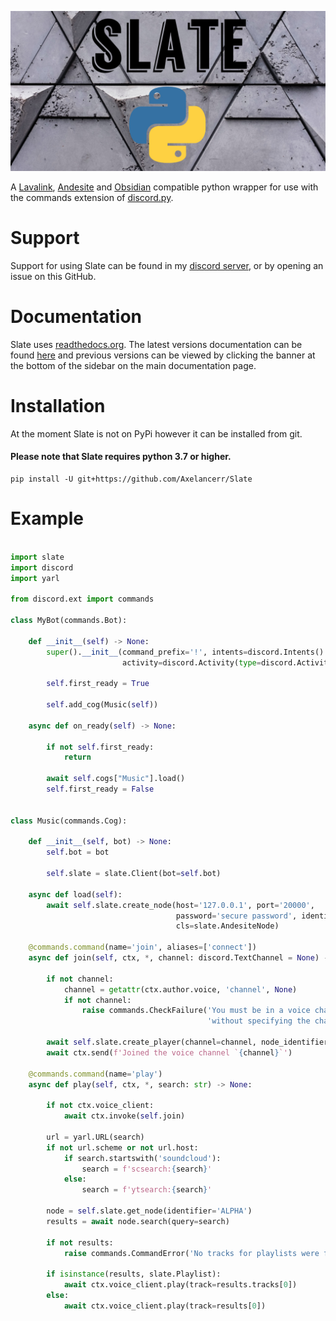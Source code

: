 ![](slate.jpg)

A [Lavalink](https://github.com/Frederikam/Lavalink/), [Andesite](https://github.com/natanbc/andesite) and [Obsidian](https://github.com/mixtape-bot/obsidian) compatible python wrapper for use with the commands extension of [discord.py](https://github.com/Rapptz/discord.py).

# Support
Support for using Slate can be found in my [discord server](https://discord.com/invite/xP8xsHr), or by opening an issue on this GitHub.

# Documentation
Slate uses [readthedocs.org](https://readthedocs.org/). The latest versions documentation can be found [here](https://slate-py.readthedocs.io/en/latest/) and previous versions can be viewed by clicking the banner at the bottom of the sidebar on the main documentation page.

# Installation
At the moment Slate is not on PyPi however it can be installed from git.

#### Please note that Slate requires python 3.7 or higher.
```shell
pip install -U git+https://github.com/Axelancerr/Slate
```

# Example
```python

import slate
import discord
import yarl

from discord.ext import commands

class MyBot(commands.Bot):
    
    def __init__(self) -> None:
        super().__init__(command_prefix='!', intents=discord.Intents().all(), 
                         activity=discord.Activity(type=discord.ActivityType.listening, name='to music!'))
        
        self.first_ready = True
        
        self.add_cog(Music(self))
        
    async def on_ready(self) -> None:
        
        if not self.first_ready:
            return
        
        await self.cogs["Music"].load()
        self.first_ready = False
     
        
class Music(commands.Cog):
    
    def __init__(self, bot) -> None:
        self.bot = bot
        
        self.slate = slate.Client(bot=self.bot)
    
    async def load(self):
        await self.slate.create_node(host='127.0.0.1', port='20000', 
                                     password='secure password', identifier='ALPHA', 
                                     cls=slate.AndesiteNode)
        
    @commands.command(name='join', aliases=['connect'])
    async def join(self, ctx, *, channel: discord.TextChannel = None) -> None:
        
        if not channel:
            channel = getattr(ctx.author.voice, 'channel', None)
            if not channel:
                raise commands.CheckFailure('You must be in a voice channel to use this command'
                                            'without specifying the channel argument.')

        await self.slate.create_player(channel=channel, node_identifier='ALPHA')
        await ctx.send(f'Joined the voice channel `{channel}`')
        
    @commands.command(name='play')
    async def play(self, ctx, *, search: str) -> None:
        
        if not ctx.voice_client:
            await ctx.invoke(self.join)
        
        url = yarl.URL(search)
        if not url.scheme or not url.host:
            if search.startswith('soundcloud'):
                search = f'scsearch:{search}'
            else:
                search = f'ytsearch:{search}'
                
        node = self.slate.get_node(identifier='ALPHA')
        results = await node.search(query=search)
        
        if not results:
            raise commands.CommandError('No tracks for playlists were found for that search term.')
        
        if isinstance(results, slate.Playlist):
            await ctx.voice_client.play(track=results.tracks[0])
        else:
            await ctx.voice_client.play(track=results[0])

```
